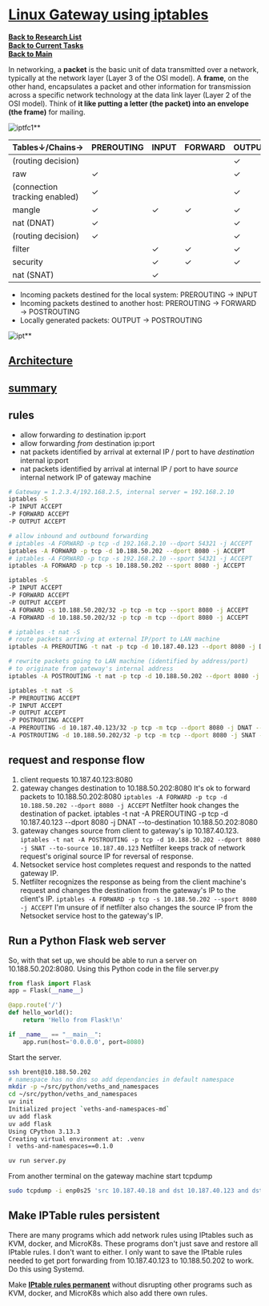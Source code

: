 # **[Linux Gateway using iptables](https://superuser.com/questions/1286555/iptables-port-forwarding-with-internal-snat#:~:text=1%20Answer,%2D%2Dto%2Dsource%20192.168.2.5)**

**[Back to Research List](../../../../../../research_list.md)**\
**[Back to Current Tasks](../../../../../../../a_status/current_tasks.md)**\
**[Back to Main](../../../../../../../README.md)**

In networking, a **packet** is the basic unit of data transmitted over a network, typically at the network layer (Layer 3 of the OSI model). A **frame**, on the other hand, encapsulates a packet and other information for transmission across a specific network technology at the data link layer (Layer 2 of the OSI model). Think of **it like putting a letter (the packet) into an envelope (the frame)** for mailing.

![iptfc1](https://miro.medium.com/v2/resize:fit:720/format:webp/1*OIoNQkH4RTSm-eY2lUMBcQ.jpeg)**

| Tables↓/Chains→               | PREROUTING | INPUT | FORWARD | OUTPUT | POSTROUTING |
|-------------------------------|------------|-------|---------|--------|-------------|
| (routing decision)            |            |       |         | ✓      |             |
| raw                           | ✓          |       |         | ✓      |             |
| (connection tracking enabled) | ✓          |       |         | ✓      |             |
| mangle                        | ✓          | ✓     | ✓       | ✓      | ✓           |
| nat (DNAT)                    | ✓          |       |         | ✓      |             |
| (routing decision)            | ✓          |       |         | ✓      |             |
| filter                        |            | ✓     | ✓       | ✓      |             |
| security                      |            | ✓     | ✓       | ✓      |             |
| nat (SNAT)                    |            | ✓     |         |        | ✓           |

- Incoming packets destined for the local system: PREROUTING -> INPUT
- Incoming packets destined to another host: PREROUTING -> FORWARD -> POSTROUTING
- Locally generated packets: OUTPUT -> POSTROUTING

![ipt](https://stuffphilwrites.com/wp-content/uploads/2024/05/FW-IDS-iptables-Flowchart-v2024-05-22-768x978.png)**

## **[Architecture](https://www.digitalocean.com/community/tutorials/a-deep-dive-into-iptables-and-netfilter-architecture)**

## **[summary](https://superuser.com/questions/1286555/iptables-port-forwarding-with-internal-snat#:~:text=1%20Answer,%2D%2Dto%2Dsource%20192.168.2.5)**

## rules

- allow forwarding *to* destination ip:port
- allow forwarding *from* destination ip:port
- nat packets identified by arrival at external IP / port to have
*destination* internal ip:port
- nat packets identified by arrival at internal IP / port to have
*source* internal network IP of gateway machine

```bash
# Gateway = 1.2.3.4/192.168.2.5, internal server = 192.168.2.10
iptables -S
-P INPUT ACCEPT
-P FORWARD ACCEPT
-P OUTPUT ACCEPT

# allow inbound and outbound forwarding
# iptables -A FORWARD -p tcp -d 192.168.2.10 --dport 54321 -j ACCEPT
iptables -A FORWARD -p tcp -d 10.188.50.202 --dport 8080 -j ACCEPT
# iptables -A FORWARD -p tcp -s 192.168.2.10 --sport 54321 -j ACCEPT
iptables -A FORWARD -p tcp -s 10.188.50.202 --sport 8080 -j ACCEPT

iptables -S
-P INPUT ACCEPT
-P FORWARD ACCEPT
-P OUTPUT ACCEPT
-A FORWARD -s 10.188.50.202/32 -p tcp -m tcp --sport 8080 -j ACCEPT
-A FORWARD -d 10.188.50.202/32 -p tcp -m tcp --dport 8080 -j ACCEPT

# iptables -t nat -S
# route packets arriving at external IP/port to LAN machine
iptables -A PREROUTING -t nat -p tcp -d 10.187.40.123 --dport 8080 -j DNAT --to-destination 10.188.50.202:8080

# rewrite packets going to LAN machine (identified by address/port)
# to originate from gateway's internal address
iptables -A POSTROUTING -t nat -p tcp -d 10.188.50.202 --dport 8080 -j SNAT --to-source 10.187.40.123

iptables -t nat -S
-P PREROUTING ACCEPT
-P INPUT ACCEPT
-P OUTPUT ACCEPT
-P POSTROUTING ACCEPT
-A PREROUTING -d 10.187.40.123/32 -p tcp -m tcp --dport 8080 -j DNAT --to-destination 10.188.50.202:8080
-A POSTROUTING -d 10.188.50.202/32 -p tcp -m tcp --dport 8080 -j SNAT --to-source 10.187.40.123

```

## request and response flow

1. client requests 10.187.40.123:8080
2. gateway changes destination to 10.188.50.202:8080
It's ok to forward packets to 10.188.50.202:8080
`iptables -A FORWARD -p tcp -d 10.188.50.202 --dport 8080 -j ACCEPT`
Netfilter hook changes the destination of packet.
iptables -t nat -A PREROUTING -p tcp -d 10.187.40.123 --dport 8080 -j DNAT --to-destination 10.188.50.202:8080
3. gateway changes source from client to gateway's ip 10.187.40.123.
`iptables -t nat -A POSTROUTING -p tcp -d 10.188.50.202 --dport 8080 -j SNAT --to-source 10.187.40.123`
Netfilter keeps track of network request's original source IP for reversal of response.
4. Netsocket service host completes request and responds to the natted gateway IP.
5. Netfilter recognizes the response as being from the client machine's request and changes the destination from the gateway's IP to the client's IP.
`iptables -A FORWARD -p tcp -s 10.188.50.202 --sport 8080 -j ACCEPT`
I'm unsure of if netfilter also changes the source IP from the Netsocket service host to the gateway's IP.

## Run a Python Flask web server

So, with that set up, we should be able to run a server on 10.188.50.202:8080. Using this Python code in the file server.py

```python
from flask import Flask
app = Flask(__name__)

@app.route('/')
def hello_world():
    return 'Hello from Flask!\n'

if __name__ == "__main__":
    app.run(host='0.0.0.0', port=8080)
```

Start the server.

```bash
ssh brent@10.188.50.202
# namespace has no dns so add dependancies in default namespace
mkdir -p ~/src/python/veths_and_namespaces
cd ~/src/python/veths_and_namespaces
uv init
Initialized project `veths-and-namespaces-md`
uv add flask
uv add flask
Using CPython 3.13.3
Creating virtual environment at: .venv
⠇ veths-and-namespaces==0.1.0                                                                             ...then we run it:

uv run server.py
```

From another terminal on the gateway machine start tcpdump

```bash
sudo tcpdump -i enp0s25 'src 10.187.40.18 and dst 10.187.40.123 and dst port 8080'
```

## Make IPTable rules persistent

There are many programs which add network rules using IPtables such as KVM, docker, and MicroK8s.  These programs don't just save and restore all IPtable rules.  I don't want to either. I only want to save the IPtable rules needed to get port forwarding from 10.187.40.123 to 10.188.50.202 to work.  Do this using Systemd.

Make **[IPtable rules permanent](https://www.tutorialspoint.com/run-a-script-on-startup-in-linux#:~:text=Make%20the%20script%20file%20executable,scriptname%20defaults%22%20in%20the%20terminal.)** without disrupting other programs such as KVM, docker, and MicroK8s which also add there own rules.
